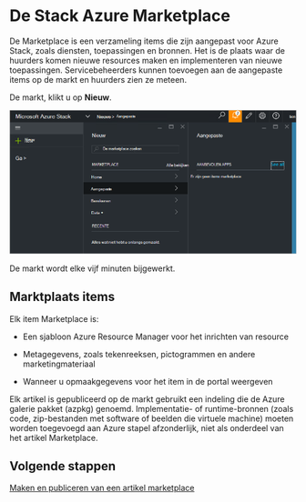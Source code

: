 <properties
    pageTitle="Een aangepaste marketplace-item publiceren in Azure stapel (de beheerder) | Microsoft Azure"
    description="Informatie over het publiceren van een item met aangepaste marketplace in Azure stapel als servicebeheerder."
    services="azure-stack"
    documentationCenter=""
    authors="rupisure"
    manager="byronr"
    editor=""/>

<tags
    ms.service="azure-stack"
    ms.workload="na"
    ms.tgt_pltfrm="na"
    ms.devlang="na"
    ms.topic="article"
    ms.date="09/26/2016"
    ms.author="rupisure"/>

# <a name="the-azure-stack-marketplace"></a>De Stack Azure Marketplace

De Marketplace is een verzameling items die zijn aangepast voor Azure Stack, zoals diensten, toepassingen en bronnen. Het is de plaats waar de huurders komen nieuwe resources maken en implementeren van nieuwe toepassingen. Servicebeheerders kunnen toevoegen aan de aangepaste items op de markt en huurders zien ze meteen.

De markt, klikt u op **Nieuw**.

![](media/azure-stack-publish-custom-marketplace-item/image1.png)

De markt wordt elke vijf minuten bijgewerkt.

## <a name="marketplace-items"></a>Marktplaats items

Elk item Marketplace is:

-   Een sjabloon Azure Resource Manager voor het inrichten van resource

-   Metagegevens, zoals tekenreeksen, pictogrammen en andere marketingmateriaal

-   Wanneer u opmaakgegevens voor het item in de portal weergeven

Elk artikel is gepubliceerd op de markt gebruikt een indeling die de Azure galerie pakket (azpkg) genoemd. Implementatie- of runtime-bronnen (zoals code, zip-bestanden met software of beelden die virtuele machine) moeten worden toegevoegd aan Azure stapel afzonderlijk, niet als onderdeel van het artikel Marketplace. 

## <a name="next-steps"></a>Volgende stappen

[Maken en publiceren van een artikel marketplace](azure-stack-create-and-publish-marketplace-item.md)
